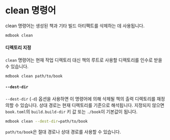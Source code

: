 # clean 명령어

clean 명령어는 생성된 책과 기타 빌드 아티팩트를 삭제하는 데 사용됩니다.

```bash
mdbook clean
```

#### 디렉토리 지정

`clean` 명령어는 현재 작업 디렉토리 대신 책의 루트로 사용할 디렉토리를 인수로 받을 수 있습니다.

```bash
mdbook clean path/to/book
```

#### `--dest-dir`

`--dest-dir` (`-d`) 옵션을 사용하면 이 명령어에 의해 삭제될 책의 출력 디렉토리를 재정의할 수 있습니다. 상대 경로는 현재 디렉토리를 기준으로 해석됩니다. 지정되지 않으면 `book.toml`의 `build.build-dir` 키 값 또는 `./book`이 기본값이 됩니다.

```bash
mdbook clean --dest-dir=path/to/book
```

`path/to/book`은 절대 경로나 상대 경로를 사용할 수 있습니다.
